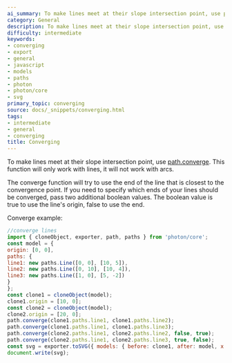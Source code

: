 ```yaml
---
ai_summary: To make lines meet at their slope intersection point, use path.converge.
category: General
description: To make lines meet at their slope intersection point, use path.converge.
difficulty: intermediate
keywords:
- converging
- export
- general
- javascript
- models
- paths
- photon
- photon/core
- svg
primary_topic: converging
source: docs/_snippets/converging.html
tags:
- intermediate
- general
- converging
title: Converging
---
```

To make lines meet at their slope intersection point, use [path.converge](/docs/api/modules/path.md#converge).
This function will only work with lines, it will not work with arcs.

The converge function will try to use the end of the line that is closest to the convergence point. If you need to specify which ends of your lines should be converged,
pass two additional boolean values. The boolean value is true to use the line's origin, false to use the end.

Converge example:

```javascript
//converge lines
import { cloneObject, exporter, path, paths } from 'photon/core';
const model = {
origin: [0, 0],
paths: {
line1: new paths.Line([0, 0], [10, 5]),
line2: new paths.Line([0, 10], [10, 4]),
line3: new paths.Line([1, 0], [5, -2])
}
};
const clone1 = cloneObject(model);
clone1.origin = [10, 0];
const clone2 = cloneObject(model);
clone2.origin = [20, 0];
path.converge(clone1.paths.line1, clone1.paths.line2);
path.converge(clone1.paths.line1, clone1.paths.line3);
path.converge(clone2.paths.line1, clone2.paths.line2, false, true);
path.converge(clone2.paths.line1, clone2.paths.line3, true, false);
const svg = exporter.toSVG({ models: { before: clone1, after: model, x: clone2 } });
document.write(svg);
```
